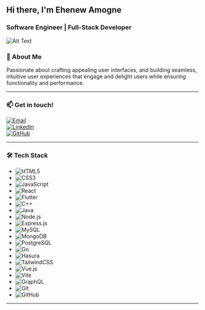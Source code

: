## Hi there, I'm Ehenew Amogne
### Software Engineer | Full-Stack Developer

![Alt Text](https://t3.ftcdn.net/jpg/03/18/60/62/360_F_318606217_Hk8jo2MVoI33SQOkYrfOF929J7JgIP0P.jpg)


### 🚀 About Me
Passionate about crafting appealing user interfaces, and building seamless, intuitive user experiences that engage and delight users while ensuring functionality and performance.

---
### 📫 Get in touch!
[![Email](https://img.shields.io/badge/Gmail-blue?style=flat-square&logo=gmail&logoColor=white)](mailto:ehenewamogne@gmail.com)  
[![LinkedIn](https://img.shields.io/badge/LinkedIn-0077B5?style=flat-square&logo=linkedin&logoColor=white)](https://www.linkedin.com/in/ehenew-amogne-a5b2642b4)  
[![GitHub](https://img.shields.io/badge/GitHub-181717?style=flat-square&logo=github&logoColor=white)](https://github.com/Ehenew)


---

### 🛠️ Tech Stack
- ![HTML5](https://img.shields.io/badge/HTML5-E34F26?style=flat-square&logo=html5&logoColor=white) 
- ![CSS3](https://img.shields.io/badge/CSS3-1572B6?style=flat-square&logo=css3&logoColor=white) 
- ![JavaScript](https://img.shields.io/badge/JavaScript-F7DF1E?style=flat-square&logo=javascript&logoColor=black) 
- ![React](https://img.shields.io/badge/React-61DAFB?style=flat-square&logo=react&logoColor=black) 
- ![Flutter](https://img.shields.io/badge/Flutter-02569B?style=flat-square&logo=flutter&logoColor=white) 
- ![C++](https://img.shields.io/badge/C%2B%2B-00599C?style=flat-square&logo=cplusplus&logoColor=white) 
- ![Java](https://img.shields.io/badge/Java-007396?style=flat-square&logo=java&logoColor=white) 
- ![Node.js](https://img.shields.io/badge/Node.js-339933?style=flat-square&logo=node.js&logoColor=white) 
- ![Express.js](https://img.shields.io/badge/Express.js-000000?style=flat-square&logo=express&logoColor=white) 
- ![MySQL](https://img.shields.io/badge/MySQL-4479A1?style=flat-square&logo=mysql&logoColor=white) 
- ![MongoDB](https://img.shields.io/badge/MongoDB-47A248?style=flat-square&logo=mongodb&logoColor=white) 
- ![PostgreSQL](https://img.shields.io/badge/PostgreSQL-336791?style=flat-square&logo=postgresql&logoColor=white)
- ![Go](https://img.shields.io/badge/Go-00ADD8?style=flat-square&logo=go&logoColor=white)
- ![Hasura](https://img.shields.io/badge/Hasura-5C3D6C?style=flat-square&logo=hasura&logoColor=white)
- ![TailwindCSS](https://img.shields.io/badge/TailwindCSS-06B6D4?style=flat-square&logo=tailwindcss&logoColor=white)
- ![Vue.js](https://img.shields.io/badge/Vue.js-4FC08D?style=flat-square&logo=vue.js&logoColor=white)
- ![Vite](https://img.shields.io/badge/Vite-646CFF?style=flat-square&logo=vite&logoColor=white)
- ![GraphQL](https://img.shields.io/badge/GraphQL-E10098?style=flat-square&logo=graphql&logoColor=white)
- ![Git](https://img.shields.io/badge/Git-F05032?style=flat-square&logo=git&logoColor=white)
- ![GitHub](https://img.shields.io/badge/GitHub-181717?style=flat-square&logo=github&logoColor=white)

---
